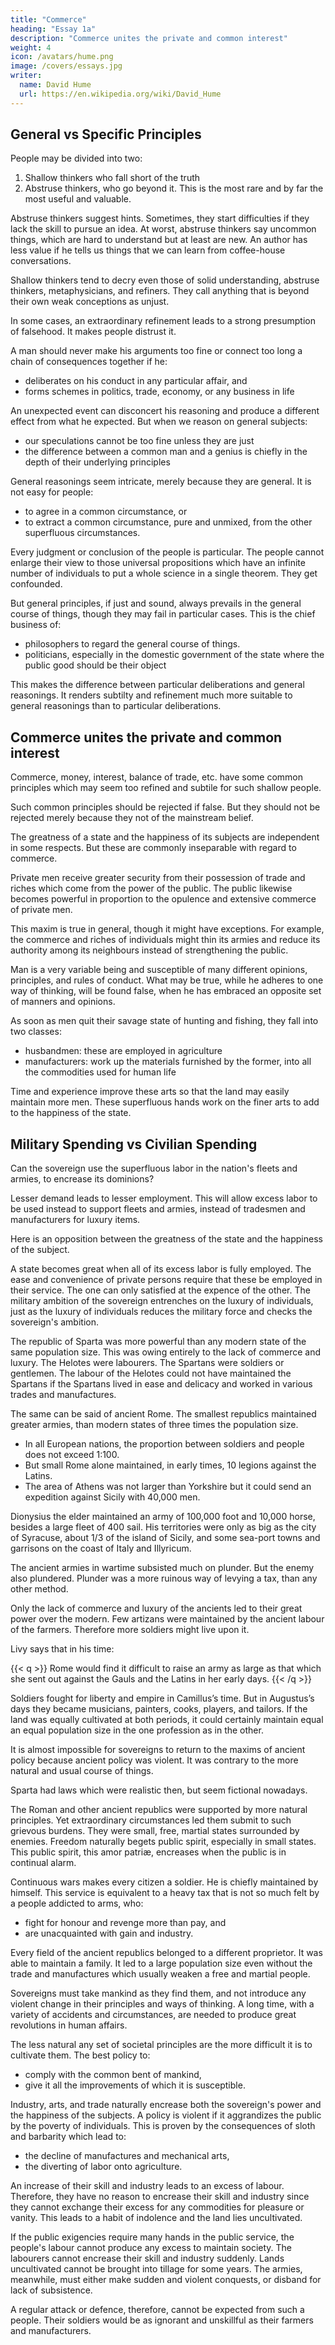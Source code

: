 ```yaml
---
title: "Commerce"
heading: "Essay 1a"
description: "Commerce unites the private and common interest"
weight: 4
icon: /avatars/hume.png
image: /covers/essays.jpg
writer:
  name: David Hume
  url: https://en.wikipedia.org/wiki/David_Hume
---
```



## General vs Specific Principles

People may be divided into two:

1. Shallow thinkers who fall short of the truth
2. Abstruse thinkers, who go beyond it. This is the most rare and by far the most useful and valuable.

Abstruse thinkers suggest hints. Sometimes, they start difficulties if they lack the skill to pursue an idea. At worst, abstruse thinkers say uncommon things, which are hard to understand but at least are new.  An author has less value if he tells us things that we can learn from coffee-house conversations.
<!-- ; but which may produce fine discoveries, when handled by men who have a more just way of thinking.  -->

Shallow thinkers tend to decry even those of solid understanding, abstruse thinkers, metaphysicians, and refiners. They call anything that is beyond their own weak conceptions as unjust. 

In some cases, an extraordinary refinement leads to a strong presumption of falsehood. It makes people distrust it.<!--  and where no reasoning is to be trusted but what is natural and easy. --> 

A man should never make his arguments too fine or connect too long a chain of consequences together if he:
- deliberates on his conduct in any particular affair, and
- forms schemes in politics, trade, economy, or any business in life 

An unexpected event can disconcert his reasoning and produce a different effect from what he expected. But when we reason on general subjects:
- our speculations cannot be too fine unless they are just
- the difference between a common man and a genius is chiefly in the depth of their underlying principles 

General reasonings seem intricate, merely because they are general. It is not easy for people:
- to agree in a common circumstance, or 
- to extract a common circumstance, pure and unmixed, from the other superfluous circumstances. 

Every judgment or conclusion of the people is particular. The people cannot enlarge their view to those universal propositions which have an infinite number of individuals to put a whole science in a single theorem. They get confounded.<!--  Their conclusions seem intricate and obscure. --> 

But general principles, if just and sound, always prevails in the general course of things, though they may fail in particular cases. This is the chief business of:
- philosophers to regard the general course of things. 
- politicians, especially in the domestic government of the state where the public good should be their object
<!-- , depends on the concurrence of a multitude of causes;1 not, as in foreign politics, on accidents and chances, and the caprices of a few persons.  -->

This makes the difference between particular deliberations and general reasonings. It renders subtilty and refinement much more suitable to general reasonings than to particular deliberations. 

<!-- I thought this introduction necessary before the following discourses on  -->


## Commerce unites the private and common interest

Commerce, money, interest, balance of trade, etc. have some common principles which may seem too refined and subtile for such shallow people.
<!--  vulgar subjects.  -->

Such common principles should be rejected if false. But they should not be rejected merely because they not of the mainstream belief. 
<!-- are out of the common road.  -->

The greatness of a state and the happiness of its subjects are independent in some respects. But these are commonly inseparable with regard to commerce.

Private men receive greater security from their possession of trade and riches which come from the power of the public. The public likewise becomes powerful in proportion to the opulence and extensive commerce of private men. 

This maxim is true in general, though it might have exceptions. For example, the commerce and riches of individuals might thin its armies and reduce its authority among its neighbours instead of strengthening the public.

Man is a very variable being and susceptible of many different opinions, principles, and rules of conduct. What may be true, while he adheres to one way of thinking, will be found false, when he has embraced an opposite set of manners and opinions.

As soon as men quit their savage state of hunting and fishing, they fall into two classes:
- husbandmen: these are employed in agriculture
- manufacturers: work up the materials furnished by the former, into all the commodities used for human life

<!-- - ; though the arts of agriculture employ at first the most numerous part of the society.2  -->

Time and experience improve these arts so that the land may easily maintain more men. <!-- , than those who are immediately employed in its culture, or who furnish the more necessary manufactures to such as are so employed. --> These superfluous hands work on the finer arts to <!-- , which are commonly denominated the arts of luxury, they --> add to the happiness of the state.
<!-- ; since they afford to many the opportunity of receiving enjoyments, with which they would otherwise have been unacquainted.  -->



## Military Spending vs Civilian Spending 

Can the sovereign use the superfluous labor in the nation's fleets and armies, to encrease its dominions?

Lesser demand leads to lesser employment. This will allow excess labor to be used instead to support fleets and armies, instead of tradesmen and manufacturers for luxury items.

Here is an opposition between the greatness of the state and the happiness of the subject. 

A state becomes great when all of its excess labor is fully employed. The ease and convenience of private persons require that these be employed in their service. The one can only satisfied at the expence of the other. The military ambition of the sovereign entrenches on the luxury of individuals, just as the luxury of individuals reduces the military force and checks the sovereign's ambition.

<!-- is this reasoning merely chimerical; but is founded on history and experience.  -->

The republic of Sparta was more powerful than any modern state of the same population size. This was owing entirely to the lack of commerce and luxury. The Helotes were labourers. The Spartans were soldiers or gentlemen. The labour of the Helotes could not have maintained the Spartans if the Spartans lived in ease and delicacy and worked in various trades and manufactures. 

The same can be said of ancient Rome. The smallest republics maintained greater armies, than modern states of three times the population size. 
- In all European nations, the proportion between soldiers and people does not exceed 1:100. 
- But small Rome alone maintained, in early times, 10 legions against the Latins.
- The area of Athens was not larger than Yorkshire but it could send an expedition against Sicily with 40,000 men. 

Dionysius the elder maintained an army of 100,000 foot and 10,000 horse, besides a large fleet of 400 sail. His territories were only as big as the city of Syracuse, about 1/3 of the island of Sicily, and some sea-port towns and garrisons on the coast of Italy and Illyricum. 

The ancient armies in wartime subsisted much on plunder. But the enemy also plundered. Plunder was a more ruinous way of levying a tax, than any other method.

Only the lack of commerce and luxury of the ancients led to their great power over the modern. Few artizans were maintained by the ancient labour of the farmers. Therefore more soldiers might live upon it. 

Livy says that in his time: 

{{< q >}}
Rome would find it difficult to raise an army as large as that which she sent out against the Gauls and the Latins in her early days.
{{< /q >}}

Soldiers fought for liberty and empire in Camillus’s time. But in Augustus’s days they became musicians, painters, cooks, players, and tailors. If the land was equally cultivated at both periods, it could certainly maintain equal an equal population size in the one profession as in the other. 

<!-- They added nothing to the mere necessaries of life, in the latter period more than in the former.is natural on this occasion to ask, whether  may not , and consult their own interest in this respect, more than the happiness of their subjects?  -->

It is almost impossible for sovereigns to return to the maxims of ancient policy because ancient policy was violent. It was contrary to the more natural and usual course of things. 

Sparta had laws which were realistic then, but seem fictional nowadays. 
<!-- was governed with peculiar laws which are justly esteemed by everyone. But such a government might appear as mere philosophical fiction and impossible to become a reality.  -->

The Roman and other ancient republics were supported by more natural principles. Yet extraordinary circumstances led them submit to such grievous burdens. They were small, free, martial states surrounded by enemies. Freedom naturally begets public spirit, especially in small states. This public spirit, this amor patriæ, encreases when the public is in continual alarm. 

Continuous wars makes every citizen a soldier. He is chiefly maintained by himself. This service is equivalent to a heavy tax that is not so much felt by a people addicted to arms, who:
- fight for honour and revenge more than pay, and
- are unacquainted with gain and industry.

<!-- The great equality of fortunes among people ,  -->

Every field of the ancient republics belonged to a different proprietor. It was able to maintain a family. It led to a large population size even without the trade and manufactures which usually weaken a free and martial people.

Sovereigns must take mankind as they find them, and not introduce any violent change in their principles and ways of thinking.  A long time, with a variety of accidents and circumstances, are needed to produce great revolutions in human affairs. 

The less natural any set of societal principles are the more difficult it is to cultivate them. The best policy to:
- comply with the common bent of mankind,
- give it all the improvements of which it is susceptible. 

Industry, arts, and trade naturally encrease both the sovereign's power and the happiness of the subjects. A policy is violent if it aggrandizes the public by the poverty of individuals. This is proven by the consequences of sloth and barbarity which lead to:
- the decline of manufactures and mechanical arts, 
- the diverting of labor onto agriculture. 

An increase of their skill and industry leads to an excess of labour. Therefore, they have no reason to encrease their skill and industry since they cannot exchange their excess for any commodities for pleasure or vanity. This leads to a habit of indolence and the land lies uncultivated. <!-- What is cultivated, yields not its utmost for want of skill and assiduity in the farmers.  -->

If the public exigencies require many hands in the public service, the people's labour cannot produce any excess to maintain society. The labourers cannot encrease their skill and industry suddenly. Lands uncultivated cannot be brought into tillage for some years. The armies, meanwhile, must either make sudden and violent conquests, or disband for lack of subsistence. 

A regular attack or defence, therefore, cannot be expected from such a people. Their soldiers would be as ignorant and unskillful as their farmers and manufacturers.
